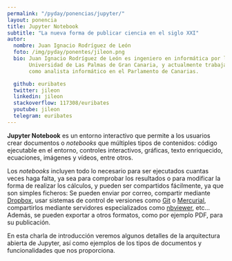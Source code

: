```yaml
---
permalink: "/pyday/ponencias/jupyter/"
layout: ponencia
title: Jupyter Notebook
subtitle: "La nueva forma de publicar ciencia en el siglo XXI"
autor:
  nombre: Juan Ignacio Rodríguez de León
  foto: /img/pyday/ponentes/jileon.png
  bio: Juan Ignacio Rodríguez de León es ingeniero en informática por la 
       Universidad de Las Palmas de Gran Canaria, y actualmente trabaja
       como analista informático en el Parlamento de Canarias.

  github: euribates
  twitter: jileon
  linkedin: jileon
  stackoverflow: 117308/euribates
  youtube: jileon
  telegram: euribates
---
```


**Jupyter Notebook** es un entorno interactivo que permite a los usuarios crear documentos o *notebooks* que múltiples tipos de contenidos: código ejecutable en el entorno, controles interactivos, gráficas, texto enriquecido, ecuaciones, imágenes y vídeos, entre otros.

Los *notebooks* incluyen todo lo necesario para ser ejecutados cuantas veces haga falta, ya sea para comprobar los resultados o para modificar la forma de realizar los cálculos, y pueden ser compartidos fácilmente, ya que son simples ficheros: Se pueden enviar por correo, compartir mediante
[Dropbox](https://www.dropbox.com/home), usar sistemas de control de versiones como [Git](https://git-scm.com/) o [Mercurial](https://www.mercurial-scm.org/), compartirlos mediante servidores especializados como [nbviewer](http://nbviewer.jupyter.org/), etc... Además, se pueden exportar a
otros formatos, como por ejemplo PDF, para su publicación.

En esta charla de introducción veremos algunos detalles de la arquitectura abierta de Jupyter, así como ejemplos de los tipos de documentos y funcionalidades que nos proporciona.
